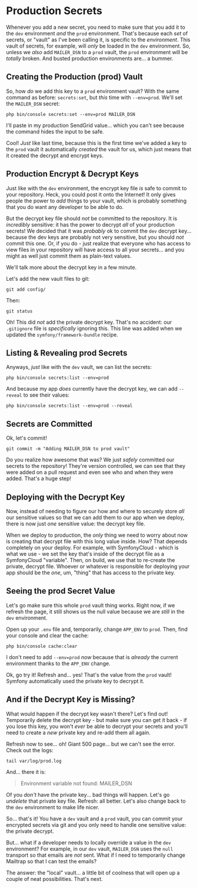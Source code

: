 # Production Secrets

Whenever you add a new secret, you need to make sure that you add it to the `dev`
environment *and* the `prod` environment. That's because each *set* of secrets,
or "vault" as I've been calling it, is specific to the *environment*. This vault
of secrets, for example, will *only* be loaded in the `dev` environment. So,
unless we *also* add `MAILER_DSN` to a `prod` vault, the `prod` environment will
be *totally* broken. And busted production environments are... a bummer.

## Creating the Production (prod) Vault

So, how *do* we add this key to a `prod` environment vault? With the same command
as before: `secrets:set`, but *this* time with `--env=prod`. We'll set the
`MAILER_DSN` secret:

```terminal-silent
php bin/console secrets:set --env=prod MAILER_DSN
```

I'll paste in my production SendGrid value... which you can't see because the
command hides the input to be safe.

Cool! *Just* like last time, because this is the first time we've added a key to
the `prod` vault it automatically *created* the vault for us, which just means
that it created the decrypt and encrypt keys.

## Production Encrypt & Decrypt Keys

Just like with the `dev` environment, the encrypt key file *is* safe to commit
to your repository. Heck, you could post it onto the Internet! It only gives people
the power to *add* things to your vault, which is probably something that you do
want any developer to be able to do.

But the decrypt key file should *not* be committed to the repository. It is
*incredibly* sensitive: it has the power to decrypt *all* of your production
secrets! We decided that it was *probably* ok to commit the `dev` decrypt key...
because the dev keys are probably not very sensitive, but you should *not* commit
this one. Or, if you do - just realize that everyone who has access to view files
in your repository will have access to all your secrets... and you might as well
just commit them as plain-text values.

We'll talk more about the decrypt key in a few minute.

Let's add the new vault files to git:

```terminal
git add config/
```

Then:

```terminal
git status
```

Oh! This did *not* add the private decrypt key. That's no accident: our `.gitignore`
file is *specifically* ignoring this. This line was added when we updated the
`symfony/framework-bundle` recipe.

## Listing & Revealing prod Secrets

Anyways, *just* like with the `dev` vault, we can list the secrets:

```terminal
php bin/console secrets:list --env=prod
```

And because my app *does* currently have the decrypt key, we can add `--reveal`
to see their values:

```terminal-silent
php bin/console secrets:list --env=prod --reveal
```

## Secrets are Committed

Ok, let's commit!

```terminal
git commit -m "Adding MAILER_DSN to prod vault"
```

Do you realize how awesome that was? We just *safely* committed our secrets to
the repository! They're version controlled, we can see that they were added on
a pull request and even see who and when they were added. That's a huge step!

## Deploying with the Decrypt Key

Now, instead of needing to figure our how and where to securely store *all* our
sensitive values so that we can add them to our app when we deploy, there is now
just *one* sensitive value: the decrypt key file.

When we deploy to production, the *only* thing we need to worry about now is
creating that decrypt file with this long value inside. How? That depends completely
on your deploy. For example, with SymfonyCloud - which is what we use - we set
the key that's inside of the decrypt file as a SymfonyCloud "variable". Then, on
build, we use that to re-create the private, decrypt file. Whoever or whatever is
responsible for deploying your app should be the *one*, um, "thing" that has access
to the private key.

## Seeing the prod Secret Value

Let's go make sure this whole `prod` vault thing works. Right now, if we refresh
the page, it still shows us the null value because we are *still* in the `dev`
environment.

Open up your `.env` file and, temporarily, change `APP_ENV` to `prod`. Then, find
your console and clear the cache:

```terminal
php bin/console cache:clear
```

I don't need to add `--env=prod` *now* because that is *already* the current
environment thanks to the `APP_ENV` change.

Ok, go try it! Refresh and... yes! That's the value from the `prod` vault! Symfony
automatically used the private key to decrypt it.

## And if the Decrypt Key is Missing?

What would happen if the decrypt key wasn't there? Let's find out! Temporarily
delete the decrypt key - but make sure you can get it back - if you lose this
key, you won't *ever* be able to decrypt your secrets and you'll need to create
a *new* private key and re-add them all again.

Refresh now to see... oh! Giant 500 page... but we can't see the error. Check
out the logs:

```terminal
tail var/log/prod.log
```

And... there it is:

> Environment variable not found: MAILER_DSN

Of you *don't* have the private key... bad things will happen. Let's go
*undelete* that private key file. Refresh: all better. Let's also change back to
the `dev` environment to make life nicer.

So... that's it! You have a `dev` vault and a `prod` vault, you can commit your
encrypted secrets via git and you only need to handle one sensitive value: the
private decrypt.

But... what if a developer needs to locally override a value in the `dev`
environment? For example, in our `dev` vault, `MAILER_DSN` uses the `null` transport
so that emails are *not* sent. What if I need to temporarily change Mailtrap so
that I can test the emails?

The answer: the "local" vault... a little bit of coolness that will open up a
couple of neat possibilities. That's next.
